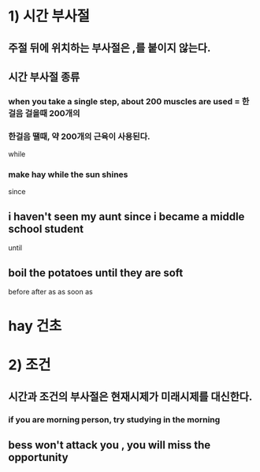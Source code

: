 # 1) 시간 부사절
## 주절 뒤에 위치하는 부사절은 ,를 붙이지 않는다.
##  시간 부사절 종류
### when you take a single step, about 200 muscles are used = 한걸음 걸을때 200개의 
### 한걸음 땔때, 약 200개의 근육이 사용된다. 

while 
### make hay while the sun shines
since 
## i haven't seen my aunt since i became a middle school student 
until
## boil the potatoes until they are soft 

before 
after 
as
as soon as


# hay 건초

# 2) 조건
## 시간과 조건의 부사절은 현재시제가 미래시제를 대신한다.
### if you are morning person, try studying in the morning

## bess won't attack you , you will miss the opportunity


